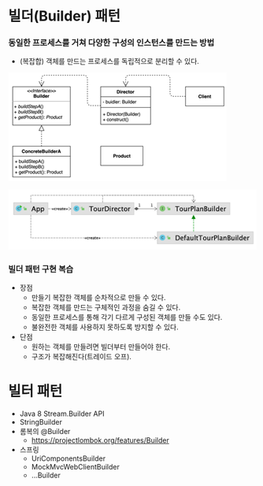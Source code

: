 # 빌더(Builder) 패턴
### 동일한 프로세스를 거쳐 다양한 구성의 인스턴스를 만드는 방법
- (복잡합) 객체를 만드는 프로세스를 독립적으로 분리할 수 있다.

![img.png](builder1.png)

![img.png](builder2.png)

### 빌더 패턴 구현 복습
- 장점
  - 만들기 복잡한 객체를 순차적으로 만들 수 있다.
  - 복잡한 객체를 만드는 구체적인 과정을 숨길 수 있다.
  - 동일한 프로세스를 통해 각기 다르게 구성된 객체를 만들 수도 있다.
  - 불완전한 객체를 사용하지 못하도록 방지할 수 있다.
- 단점
  - 원하는 객체를 만들려면 빌더부터 만들어야 한다.
  - 구조가 복잡해진다(트레이드 오프).

# 빌터 패턴
- Java 8 Stream.Builder API
- StringBuilder
- 롬복의 @Builder
  - https://projectlombok.org/features/Builder
- 스프링
  - UriComponentsBuilder
  - MockMvcWebClientBuilder
  - ...Builder